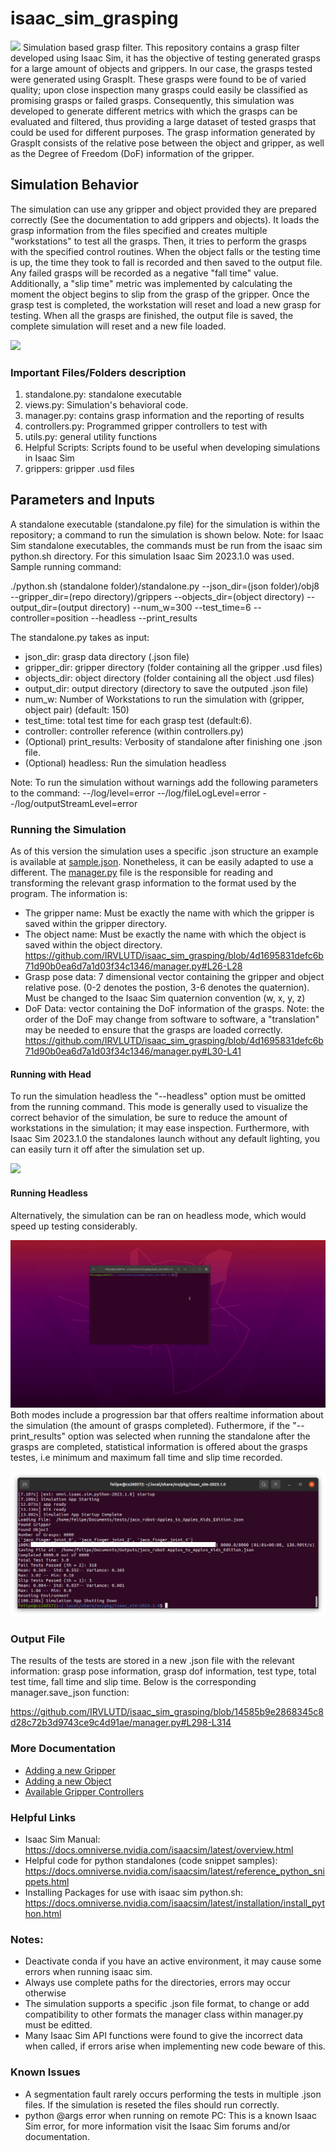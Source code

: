 # isaac_sim_grasping
![](https://github.com/IRVLUTD/isaac_sim_grasping/blob/main/media/robotiq_Clock.gif)
Simulation based grasp filter. This repository contains a grasp filter developed using Isaac Sim, it has the objective of testing generated grasps for a large amount of objects and grippers. In our case, the grasps tested were generated using GraspIt. These grasps were found to be of varied quality; upon close inspection many grasps could easily be classified as promising grasps or failed grasps. Consequently, this simulation was developed to generate different metrics with which the grasps can be evaluated and filtered, thus providing a large dataset of tested grasps that could be used for different purposes. The grasp information generated by GraspIt consists of the relative pose between the object and gripper, as well as the Degree of Freedom (DoF) information of the gripper. 
   
## Simulation Behavior
The simulation can use any gripper and object provided they are prepared correctly (See the documentation to add grippers and objects). It loads the grasp information from the files specified and creates multiple "workstations" to test all the grasps. Then, it tries to perform the grasps with the specified control routines. When the object falls or the testing time is up, the time they took to fall is recorded and then saved to the output file. Any failed grasps will be recorded as a negative "fall time" value. Additionally, a "slip time" metric was implemented by calculating the moment the object begins to slip from the grasp of the gripper. Once the grasp test is completed, the workstation will reset and load a new grasp for testing. When all the grasps are finished, the output file is saved, the complete simulation will reset and a new file loaded.


![](https://github.com/IRVLUTD/isaac_sim_grasping/blob/main/media/fetch_Nestle.gif)

### Important Files/Folders description
1) standalone.py: standalone executable
2) views.py: Simulation's behavioral code.
3) manager.py: contains grasp information and the reporting of results
4) controllers.py: Programmed gripper controllers to test with
5) utils.py: general utility functions
6) Helpful Scripts: Scripts found to be useful when developing simulations in Isaac Sim
7) grippers: gripper .usd files


## Parameters and Inputs
A standalone executable (standalone.py file) for the simulation is within the repository; a command to run the simulation is shown below. Note: for Isaac Sim standalone executables, the commands must be run from the isaac sim python.sh directory. For this simulation Isaac Sim 2023.1.0 was used. Sample running command:


./python.sh (standalone folder)/standalone.py --json_dir=(json folder)/obj8 --gripper_dir=(repo directory)/grippers --objects_dir=(object directory) --output_dir=(output directory) --num_w=300 --test_time=6 --controller=position --headless --print_results


The standalone.py takes as input:
- json_dir: grasp data directory (.json file)
- gripper_dir: gripper directory (folder containing all the gripper .usd files)
- objects_dir: object directory (folder containing all the object .usd files)
- output_dir: output directory (directory to save the outputed .json file)
- num_w: Number of Workstations to run the simulation with (gripper, object pair) (default: 150)
- test_time: total test time for each grasp test (default:6).
- controller: controller reference (within controllers.py)
- (Optional) print_results: Verbosity of standalone after finishing one .json file.
- (Optional) headless: Run the simulation headless


Note: To run the simulation without warnings add the following parameters to the command: 
 --/log/level=error --/log/fileLogLevel=error --/log/outputStreamLevel=error

### Running the Simulation
As of this version the simulation uses a specific .json structure an example is available at [sample.json](sample.json). Nonetheless, it can be easily adapted to use a different. The [manager.py](manager.py) file is the responsible for reading and transforming the relevant grasp information to the format used by the program. The information is:
- The gripper name: Must be exactly the name with which the gripper is saved within the gripper directory.
- The object name: Must be exactly the name with which the object is saved within the object directory.
https://github.com/IRVLUTD/isaac_sim_grasping/blob/4d1695831defc6b71d90b0ea6d7a1d03f34c1346/manager.py#L26-L28
- Grasp pose data: 7 dimensional vector containing the gripper and object relative pose. (0-2 denotes the postion, 3-6 denotes the quaternion). Must be changed to the Isaac Sim quaternion convention (w, x, y, z)
- DoF Data: vector containing the DoF information of the grasps. Note: the order of the DoF may change from software to software, a "translation" may be needed to ensure that the grasps are loaded correctly.
https://github.com/IRVLUTD/isaac_sim_grasping/blob/4d1695831defc6b71d90b0ea6d7a1d03f34c1346/manager.py#L30-L41

#### Running with Head
To run the simulation headless the "--headless" option must be omitted from the running command. This mode is generally used to visualize the correct behavior of the simulation, be sure to reduce the amount of workstations in the simulation; it may ease inspection. Furthermore, with Isaac Sim 2023.1.0 the standalones launch without any default lighting, you can easily turn it off after the simulation set up. 

![](media/head.gif)

#### Running Headless
Alternatively, the simulation can be ran on headless mode, which would speed up testing considerably. 

![](media/headless.gif)
Both modes include a progression bar that offers realtime information about the simulation (the amount of grasps completed). Futhermore, if the "--print_results" option was selected when running the standalone after the grasps are completed, statistical information is offered about the grasps testes, i.e minimum and maximum fall time and slip time recorded.

![](media/print_results.png)

### Output File
The results of the tests are stored in a new .json file with the relevant information: grasp pose information, grasp dof information, test type, total test time, fall time and slip time. Below is the corresponding manager.save_json function:

https://github.com/IRVLUTD/isaac_sim_grasping/blob/14585b9e2868345c8d28c72b3d9743ce9c4d91ae/manager.py#L298-L314

### More Documentation
- [Adding a new Gripper](docs/add_grippers.md)
- [Adding a new Object](docs/add_objects.md)
- [Available Gripper Controllers](docs/create_new_controller.md)

### Helpful Links
- Isaac Sim Manual: https://docs.omniverse.nvidia.com/isaacsim/latest/overview.html
- Helpful code for python standalones (code snippet samples): https://docs.omniverse.nvidia.com/isaacsim/latest/reference_python_snippets.html
- Installing Packages for use with isaac sim python.sh: https://docs.omniverse.nvidia.com/isaacsim/latest/installation/install_python.html

### Notes: 
- Deactivate conda if you have an active environment, it may cause some errors when running isaac sim.
- Always use complete paths for the directories, errors may occur otherwise
- The simulation supports a specific .json file format, to change or add compatibility to other formats the manager class within manager.py must be editted.
- Many Isaac Sim API functions were found to give the incorrect data when called, if errors arise when implementing new code beware of this.

### Known Issues
- A segmentation fault rarely occurs performing the tests in multiple .json files. If the simulation is reseted the files should run correctly.
- python @args error when running on remote PC: This is a known Isaac Sim error, for more information visit the Isaac Sim forums and/or documentation.
